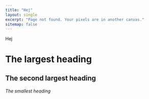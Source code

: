 ```yaml
---
title: "Hej"
layout: single
excerpt: "Page not found. Your pixels are in another canvas."
sitemap: false
---
```


Hej

# The largest heading

## The second largest heading

###### The smallest heading
